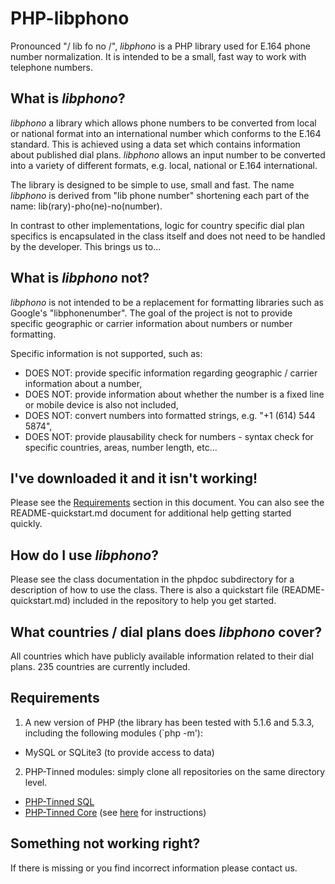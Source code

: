 # PHP-libphono

Pronounced "/ lib fo no /", *libphono* is a PHP library used for E.164 phone number normalization. It is intended to be a small, fast way to work with telephone numbers.

## What is *libphono*?


*libphono* a library which allows phone numbers to be converted from local or national format into an international number which conforms to the E.164 standard. This is achieved using a data set which contains information about published dial plans. *libphono* allows an input number to be converted into a variety of different formats, e.g. local, national or E.164 international.

The library is designed to be simple to use, small and fast. The name *libphono* is derived from "lib phone number" shortening each part of the name: lib(rary)-pho(ne)-no(number).

In contrast to other implementations, logic for country specific dial plan specifics is encapsulated in the class itself and does not need to be handled by the developer. This brings us to...

## What is *libphono* not?

*libphono* is not intended to be a replacement for formatting libraries such as Google's "libphonenumber".  The goal of the project is not to provide specific geographic or carrier information about numbers or number formatting.

Specific information is not supported, such as:
* DOES NOT: provide specific information regarding geographic / carrier information about a number,
* DOES NOT: provide information about whether the number is a fixed line or mobile device is also not included,
* DOES NOT: convert numbers into formatted strings, e.g. "+1 (614) 544 5874",
* DOES NOT: provide plausability check for numbers - syntax check for specific countries, areas, number length, etc...

## I've downloaded it and it isn't working!

Please see the [Requirements](#requirements) section in this document.
You can also see the README-quickstart.md document for additional help getting started quickly.

## How do I use *libphono*?

Please see the class documentation in the phpdoc subdirectory for a description of how to use the class. There is also a quickstart file (README-quickstart.md) included in the repository to help you get started.

## What countries / dial plans does *libphono* cover?

All countries which have publicly available information related to their dial plans. 235 countries are currently included.

## Requirements

1) A new version of PHP (the library has been tested with 5.1.6 and 5.3.3, including the following modules (`php -m'):
- MySQL or SQLite3 (to provide access to data)
2) PHP-Tinned modules: simply clone all repositories on the same directory level.
- [PHP-Tinned SQL](https://github.com/tinned-software/PHP-Tinned-SQL)
- [PHP-Tinned Core](https://github.com/tinned-software/PHP-Tinned-Core) (see [here](https://github.com/tinned-software/PHP-Tinned-Core/#using-the-tinned-core-with-other-modules) for instructions)

## Something not working right?

If there is missing or you find incorrect information please contact us.
